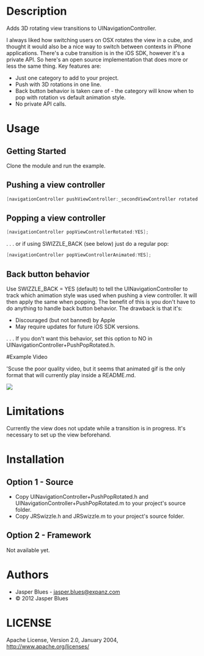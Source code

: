 # Description

Adds 3D rotating view transitions to UINavigationController. 

I always liked how switching users on OSX rotates the view in a cube, and thought it would also be a nice way to 
switch between contexts in iPhone applications. There's a cube transition is in the iOS SDK, however it's a private API. So here's an open source implementation that does
more or less the same thing. Key features are: 

* Just one category to add to your project. 
* Push with 3D rotations in one line. 
* Back button behavior is taken care of - the category will know when to pop with rotation vs default animation style. 
* No private API calls.                                         

# Usage

## Getting Started

Clone the module and run the example. 

## Pushing a view controller

```objective-c 
[navigationController pushViewController:_secondViewController rotated:YES];
```

## Popping a view controller 

```objective-c
[navigationController popViewControllerRotated:YES];
```
. . . or if using SWIZZLE_BACK (see below) just do a regular pop:

```objective-c
[navigationController popViewControllerAnimated:YES];
```

## Back button behavior 

Use SWIZZLE_BACK = YES (default) to tell the UINavigationController to track which animation style was used when 
pushing a view controller. It will then apply the same when popping. The benefit of this is you don't have to do
anything to handle back button behavior. The drawback is that it's:

* Discouraged (but not banned) by Apple
* May require updates for future iOS SDK versions. 

. . . If you don't want this behavior, set this option to NO in UINavigationController+PushPopRotated.h. 

#Example Video

'Scuse the poor quality video, but it seems that animated gif is the only format that will currently play inside a 
README.md. 

<img src="https://github.com/downloads/jasperblues/Round-and-Round-Kit/round-and-round.gif"/>

# Limitations

Currently the view does not update while a transition is in progress. It's necessary to set up the view beforehand. 

# Installation

## Option 1 - Source

* Copy UINavigationController+PushPopRotated.h and UINavigationController+PushPopRotated.m to your project's source 
folder. 
* Copy JRSwizzle.h and JRSwizzle.m to your project's source folder. 

## Option 2 - Framework

Not available yet. 

# Authors

* Jasper Blues - jasper.blues@expanz.com
* © 2012 Jasper Blues

# LICENSE

Apache License, Version 2.0, January 2004, http://www.apache.org/licenses/

